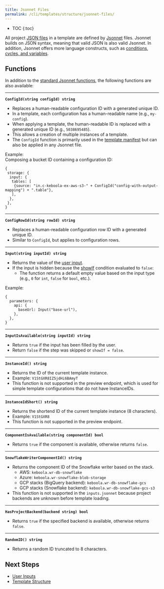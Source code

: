 ```yaml
---
title: Jsonnet Files
permalink: /cli/templates/structure/jsonnet-files/
---
```


* TOC
{:toc}

All project [JSON files](/cli/structure/) in a template are defined by [Jsonnet](https://jsonnet.org/) files.
Jsonnet builds on JSON syntax, meaning that valid JSON is also valid Jsonnet.
In addition, Jsonnet offers more language constructs, such as [conditions, cycles, and variables](https://jsonnet.org/learning/tutorial.html).


## Functions

In addition to the [standard Jsonnet functions](https://jsonnet.org/ref/stdlib.html), the following functions are also available: 

--------------------------------------

**`ConfigId(string configId) string`**

- Replaces a human-readable configuration ID with a generated unique ID.
- In a template, each configuration has a human-readable name (e.g., `my-config`).
- When applying a template, the human-readable ID is replaced with a generated unique ID (e.g., `5038695485`).
- This allows a creation of multiple instances of a template.
- The `ConfigId` function is primarily used in the [template manifest](/cli/templates/structure/#repository-manifest) but can also be applied in any Jsonnet file.

Example: 
<br>Composing a bucket ID containing a configuration ID:
```jsonnet
{
 storage: {
  input: {
   tables: [
    {source: "in.c-keboola-ex-aws-s3-" + ConfigId("config-with-output-mapping") + ".table"},
   ],
  },
 },
}
```

--------------------------------------

**`ConfigRowId(string rowId) string`**

- Replaces a human-readable configuration row ID with a generated unique ID.
- Similar to `ConfigId`, but applies to configuration rows.

--------------------------------------

**`Input(string inputId) string`**

- Returns the value of the [user input](/cli/templates/structure/inputs/).
- If the input is hidden because the [showIf](/cli/templates/structure/inputs/#show-if) condition evaluated to `false`:
  - The function returns a default empty value based on the input type (e.g., `0` for `int`, `false` for `bool`, etc.).

Example:
```jsonnet
{
  parameters: {
    api: {
      baseUrl: Input("base-url"),
    },
  },
}
```

--------------------------------------

**`InputIsAvailable(string inputId) string`**

- Returns `true` if the input has been filled by the user.
- Return `false` if the step was skipped or `showIf = false`.

--------------------------------------

**`InstanceId() string`**

- Returns the ID of the current template instance.
- Example: `V1StGXR8IZ5jdHi6BAmyT`
- This function is not supported in the preview endpoint, which is used for simple template configurations that do not have InstanceIDs.

--------------------------------------

**`InstanceIdShort() string`**

- Returns the shortend ID of the current template instance (8 characters).
- Example: `V1StGXR8`
- This function is not supported in the preview endpoint.
  
--------------------------------------

**`ComponentIsAvailable(string componentId) bool`**

- Returns `true` if the component is available, otherwise returns `false`.

--------------------------------------

**`SnowflakeWriterComponentId() string`**

- Returns the component ID of the Snowflake writer based on the stack.
  - AWS: `keboola.wr-db-snowflake`
  - Azure: `keboola.wr-snowflake-blob-storage`
  - GCP stacks (BigQuery backend): `keboola.wr-db-snowflake-gcs`
  - GCP stacks (Snowflake backend): `keboola.wr-db-snowflake-gcs-s3`
- This function is not supported in the `inputs.jsonnet` because project backends are unknown before template loading.

--------------------------------------

**`HasProjectBackend(backend string) bool`**

- Returns `true` if the specified backend is available, otherwise returns `false`.

--------------------------------------

**`RandomID() string`**

- Returns a random ID truncated to 8 characters.
  

## Next Steps
- [User Inputs](/cli/templates/structure/inputs/)
- [Template Structure](/cli/templates/structure/)
